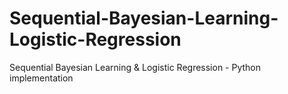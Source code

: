 # Sequential-Bayesian-Learning-Logistic-Regression
Sequential Bayesian Learning &amp; Logistic Regression - Python implementation
